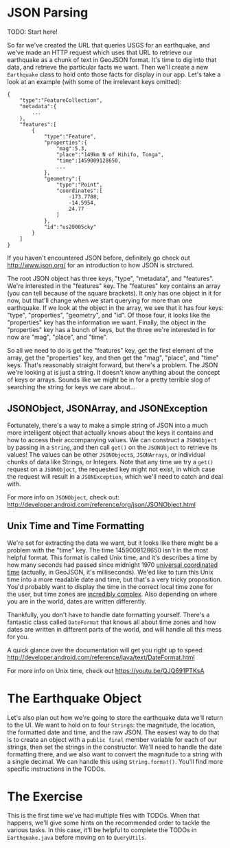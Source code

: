 # JSON Parsing

TODO: Start here!

So far we've created the URL that queries USGS for an earthquake, and we've made an HTTP request which uses that URL to retrieve our earthquake as a chunk of text in GeoJSON format. It's time to dig into that data, and retrieve the particular facts we want. Then we'll create a new `Earthquake` class to hold onto those facts for display in our app. Let's take a look at an example (with some of the irrelevant keys omitted):

    {  
        "type":"FeatureCollection",
        "metadata":{ 
            ...
        },
        "features":[  
            {  
                "type":"Feature",
                "properties":{  
                    "mag":5.3,
                    "place":"149km N of Hihifo, Tonga",
                    "time":1459009128650,
                    ...
                },
                "geometry":{
                    "type":"Point",
                    "coordinates":[
                        -173.7788,
                        -14.5954,
                        24.77
                    ]
                },
                "id":"us20005cky"
            }
        ]
    }

If you haven't encountered JSON before, definitely go check out http://www.json.org/ for an introduction to how JSON is strctured.

The root JSON object has three keys, "type", "metadata", and "features". We're interested in the "features" key. The "features" key contains an array (you can tell because of the square brackets). It only has one object in it for now, but that'll change when we start querying for more than one earthquake. If we look at the object in the array, we see that it has four keys: "type", "properties", "geometry", and "id". Of those four, it looks like the "properties" key has the information we want. Finally, the object in the "properties" key has a bunch of keys, but the three we're interested in for now are "mag", "place", and "time".

So all we need to do is get the "features" key, get the first element of the array, get the "properties" key, and then get the "mag", "place", and "time" keys. That's reasonably straight forward, but there's a problem. The JSON we're looking at is just a string. It doesn't know anything about the concept of keys or arrays. Sounds like we might be in for a pretty terrible slog of searching the string for keys we care about...

## JSONObject, JSONArray, and JSONException

Fortunately, there's a way to make a simple string of JSON into a much more intelligent object that actually knows about the keys it contains and how to access their accompanying values. We can construct a `JSONObject` by passing in a `String`, and then call `get()` on the `JSONObject` to retrieve its values! The values can be other `JSONObject`s, `JSONArrays`, or individual chunks of data like Strings, or Integers. Note that any time we try a `get()` request on a `JSONObject`, the requested key might not exist, in which case the request will result in a `JSONException`, which we'll need to catch and deal with.

For more info on `JSONObject`, check out: http://developer.android.com/reference/org/json/JSONObject.html

## Unix Time and Time Formatting

We're set for extracting the data we want, but it looks like there might be a problem with the "time" key. The time 1459009128650 isn't in the most helpful format. This format is called Unix time, and it's describes a time by how many seconds had passed since midnight 1970 [universal coordinated time](https://en.wikipedia.org/wiki/Coordinated_Universal_Time) (actually, in GeoJSON, it's milliseconds). We'ed like to turn this Unix time into a more readable date and time, but that's a very tricky proposition. You'd probably want to display the time in the correct local time zone for the user, but time zones are [incredibly complex](https://www.youtube.com/watch?v=-5wpm-gesOY). Also depending on where you are in the world, dates are written differently.
  
Thankfully, you don't have to handle date formatting yourself. There's a fantastic class called `DateFormat` that knows all about time zones and how dates are written in different parts of the world, and will handle all this mess for you.

A quick glance over the documentation will get you right up to speed: http://developer.android.com/reference/java/text/DateFormat.html

For more info on Unix time, check out https://youtu.be/QJQ691PTKsA

# The Earthquake Object

Let's also plan out how we're going to store the earthquake data we'll return to the UI. We want to hold on to four `String`s: the magnitude, the location, the formatted date and time, and the raw JSON. The easiest way to do that is to create an object with a `public final` member variable for each of our strings, then set the strings in the constructor. We'll need to handle the date formatting there, and we also want to convert the magnitude to a string with a single decimal. We can handle this using `String.format()`. You'll find more specific instructions in the TODOs.
 
# The Exercise

This is the first time we've had multiple files with TODOs. When that happens, we'll give some hints on the recommended order to tackle the various tasks. In this case, it'll be helpful to complete the TODOs in `Earthquake.java` before moving on to `QueryUtils`. 

